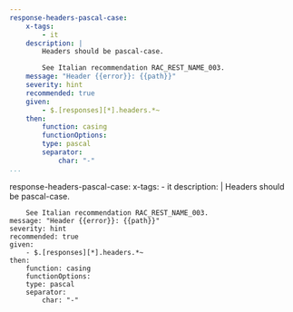```yaml
---
response-headers-pascal-case:
    x-tags:
        - it
    description: |
        Headers should be pascal-case.

        See Italian recommendation RAC_REST_NAME_003.
    message: "Header {{error}}: {{path}}"
    severity: hint
    recommended: true
    given:
        - $.[responses][*].headers.*~
    then:
        function: casing
        functionOptions:
        type: pascal
        separator:
            char: "-"     
...
```

response-headers-pascal-case:
    x-tags:
        - it
    description: |
        Headers should be pascal-case.

        See Italian recommendation RAC_REST_NAME_003.
    message: "Header {{error}}: {{path}}"
    severity: hint
    recommended: true
    given:
        - $.[responses][*].headers.*~
    then:
        function: casing
        functionOptions:
        type: pascal
        separator:
            char: "-" 